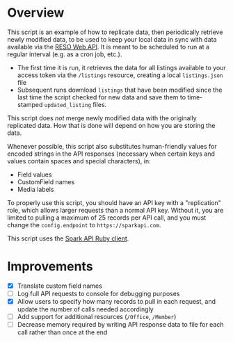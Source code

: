 # Overview
This script is an example of how to replicate data, then periodically retrieve newly modified data, to be used to keep your local data in sync with data available via the [RESO Web API](http://sparkplatform.com/docs/reso/overview). It is meant to be scheduled to run at a regular interval (e.g. as a cron job, etc.).
* The first time it is run, it retrieves the data for all listings available to your access token via the `/listings` resource, creating a local `listings.json` file
* Subsequent runs download `listings` that have been modified since the last time the script checked for new data and save them to time-stamped `updated_listing` files.

This script does _not_ merge newly modified data with the originally replicated data. How that is done will depend on how you are storing the data.

Whenever possible, this script also substitutes human-friendly values for encoded strings in the API responses (necessary when certain keys and values contain spaces and special characters), in:
* Field values
* CustomField names
* Media labels

To properly use this script, you should have an API key with a "replication" role, which allows larger requests than a normal API key. Without it, you are limited to pulling a maximum of 25 records per API call, and you must change the `config.endpoint` to `https://sparkapi.com`.

This script uses the [Spark API Ruby client](https://github.com/sparkapi/spark_api).

# Improvements
- [x] Translate custom field names
- [ ] Log full API requests to console for debugging purposes
- [x] Allow users to specify how many records to pull in each request, and update the number of calls needed accordingly
- [ ] Add support for additional resources (`/Office`, `/Member`)
- [ ] Decrease memory required by writing API response data to file for each call rather than once at the end
